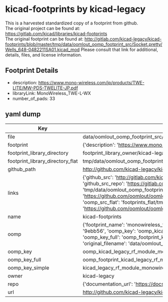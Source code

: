 # kicad-footprints by kicad-legacy  
This is a harvested standardized copy of a footprint from github.  
The original project can be found at:  
https://gitlab.com/kicad/libraries/kicad-footprints  
The original footprint can be found at:
http://gitlab.com/kicad-legacy/kicad-footprints/blob/master/tmp/data/oomlout_oomp_footprint_src/Socket.pretty/Wells_648-0482211SA01.kicad_mod
Please consult that link for additional, details, files, and license information.  
## Footprint Details
* description: https://www.mono-wireless.com/jp/products/TWE-LITE/MW-PDS-TWELITE-JP.pdf  
* libraryLink: MonoWireless_TWE-L-WX  
* number_of_pads: 33  
## yaml dump  
| Key | Value |  
| --- | --- |  
| file | data/oomlout_oomp_footprint_src/kicad-footprints/RF_Module.pretty/MonoWireless_TWE-L-WX.kicad_mod |  
| footprint | {'description': 'https://www.mono-wireless.com/jp/products/TWE-LITE/MW-PDS-TWELITE-JP.pdf', 'libraryLink': 'MonoWireless_TWE-L-WX', 'number_of_pads': 33} |  
| footprint_library_directory | footprint_library_owner/kicad-legacy_kicad-footprints |  
| footprint_library_directory_flat | tmp/data/oomlout_oomp_footprint_src/footprints_flat/kicad_legacy_rf_module_monowireless_twe_l_wx/working |  
| github_path | http://github.com/kicad-legacy/kicad-footprints/blob/master/tmp/data/oomlout_oomp_footprint_src/RF_Module.pretty/MonoWireless_TWE-L-WX.kicad_mod |  
| links | {'github_src': 'http://gitlab.com/kicad-legacy/kicad-footprints/blob/master/tmp/data/oomlout_oomp_footprint_src/Socket.pretty/Wells_648-0482211SA01.kicad_mod', 'github_src_repo': 'https://gitlab.com/kicad/libraries/kicad-footprints', 'oomp_bot': 'tmp/data/oomlout_oomp_footprint_src/footprints/kicad_legacy_rf_module_monowireless_twe_l_wx/working', 'oomp_bot_github': 'https://github.com/oomlout/oomlout_oomp_footprint_bot/tree/main/tmp/data/oomlout_oomp_footprint_src/footprints/kicad_legacy_rf_module_monowireless_twe_l_wx/working', 'oomp_src_flat': 'footprints_flat/tmp/data/oomlout_oomp_footprint_src/footprints_flat/kicad_legacy_rf_module_monowireless_twe_l_wx/working', 'oomp_src_flat_github': 'https://github.com/oomlout/oomlout_oomp_footprint_src/tree/main/tmp/data/oomlout_oomp_footprint_src/footprints_flat/kicad_legacy_rf_module_monowireless_twe_l_wx/working'} |  
| name | kicad-footprints |  
| oomp | {'footprint_name': 'monowireless_twe_l_wx', 'library_name': 'rf_module', 'md5': '9ebb56a440b0aa535ef6904b81bc1697', 'md5_10': '9ebb56a440', 'md5_5': '9ebb5', 'md5_6': '9ebb56', 'oomp_key': 'oomp_kicad_legacy_rf_module_monowireless_twe_l_wx', 'oomp_key_extra': 'oomp_footprint_kicad_legacy_rf_module_monowireless_twe_l_wx', 'oomp_key_full': 'oomp_footprint_kicad_legacy_rf_module_monowireless_twe_l_wx_9ebb56', 'oomp_key_simple': 'kicad_legacy_rf_module_monowireless_twe_l_wx', 'original_filename': 'data/oomlout_oomp_footprint_src/kicad-footprints/RF_Module.pretty/MonoWireless_TWE-L-WX.kicad_mod', 'owner_name': 'kicad_legacy'} |  
| oomp_key | oomp_kicad_legacy_rf_module_monowireless_twe_l_wx |  
| oomp_key_full | oomp_footprint_kicad_legacy_rf_module_monowireless_twe_l_wx |  
| oomp_key_simple | kicad_legacy_rf_module_monowireless_twe_l_wx |  
| owner | kicad-legacy |  
| repo | {'documentation_url': 'https://docs.github.com/rest/repos/repos#get-a-repository', 'message': 'Not Found'} |  
| url | http://github.com/kicad-legacy/kicad-footprints |  


